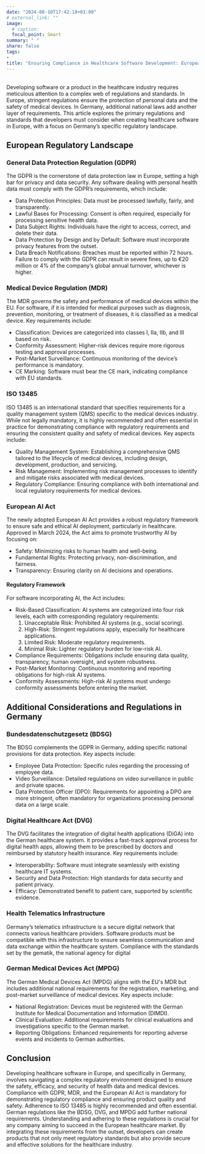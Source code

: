 ```yaml
---
date: "2024-08-10T17:42:18+01:00"
# external_link: ""
image:
  # caption: 
  focal_point: Smart
summary: " "
share: false
tags:
- 
title: "Ensuring Compliance in Healthcare Software Development: European and German Regulations"
---
```

<br />
Developing software or a product in the healthcare industry requires meticulous attention to a complex web of regulations and standards. In Europe, stringent regulations ensure the protection of personal data and the safety of medical devices. In Germany, additional national laws add another layer of requirements. This article explores the primary regulations and standards that developers must consider when creating healthcare software in Europe, with a focus on Germany’s specific regulatory landscape.<br />

## European Regulatory Landscape

### General Data Protection Regulation (GDPR)
The GDPR is the cornerstone of data protection law in Europe, setting a high bar for privacy and data security. Any software dealing with personal health data must comply with the GDPR’s requirements, which include:
- Data Protection Principles: Data must be processed lawfully, fairly, and transparently.
- Lawful Bases for Processing: Consent is often required, especially for processing sensitive health data.
- Data Subject Rights: Individuals have the right to access, correct, and delete their data.
- Data Protection by Design and by Default: Software must incorporate privacy features from the outset.
- Data Breach Notifications: Breaches must be reported within 72 hours.
Failure to comply with the GDPR can result in severe fines, up to €20 million or 4% of the company’s global annual turnover, whichever is higher.

### Medical Device Regulation (MDR)
The MDR governs the safety and performance of medical devices within the EU. For software, if it is intended for medical purposes such as diagnosis, prevention, monitoring, or treatment of diseases, it is classified as a medical device. Key requirements include:
- Classification: Devices are categorized into classes I, IIa, IIb, and III based on risk.
- Conformity Assessment: Higher-risk devices require more rigorous testing and approval processes.
- Post-Market Surveillance: Continuous monitoring of the device’s performance is mandatory.
- CE Marking: Software must bear the CE mark, indicating compliance with EU standards.

### ISO 13485
ISO 13485 is an international standard that specifies requirements for a quality management system (QMS) specific to the medical devices industry. While not legally mandatory, it is highly recommended and often essential in practice for demonstrating compliance with regulatory requirements and ensuring the consistent quality and safety of medical devices. Key aspects include:
- Quality Management System: Establishing a comprehensive QMS tailored to the lifecycle of medical devices, including design, development, production, and servicing.
- Risk Management: Implementing risk management processes to identify and mitigate risks associated with medical devices.
- Regulatory Compliance: Ensuring compliance with both international and local regulatory requirements for medical devices.

### European AI Act
The newly adopted European AI Act provides a robust regulatory framework to ensure safe and ethical AI deployment, particularly in healthcare. Approved in March 2024, the Act aims to promote trustworthy AI by focusing on:
- Safety: Minimizing risks to human health and well-being.
- Fundamental Rights: Protecting privacy, non-discrimination, and fairness.
- Transparency: Ensuring clarity on AI decisions and operations.

#### Regulatory Framework <br/>
For software incorporating AI, the Act includes:
- Risk-Based Classification: AI systems are categorized into four risk levels, each with corresponding regulatory requirements:
  1.	Unacceptable Risk: Prohibited AI systems (e.g., social scoring).
  2.	High-Risk: Stringent regulations apply, especially for healthcare applications.
  3.	Limited Risk: Moderate regulatory requirements.
  4.	Minimal Risk: Lighter regulatory burden for low-risk AI.
- Compliance Requirements: Obligations include ensuring data quality, transparency, human oversight, and system robustness.
- Post-Market Monitoring: Continuous monitoring and reporting obligations for high-risk AI systems.
- Conformity Assessments: High-risk AI systems must undergo conformity assessments before entering the market.

## Additional Considerations and Regulations in Germany

### Bundesdatenschutzgesetz (BDSG)
The BDSG complements the GDPR in Germany, adding specific national provisions for data protection. Key aspects include:
- Employee Data Protection: Specific rules regarding the processing of employee data.
- Video Surveillance: Detailed regulations on video surveillance in public and private spaces.
- Data Protection Officer (DPO): Requirements for appointing a DPO are more stringent, often mandatory for organizations processing personal data on a large scale.

### Digital Healthcare Act (DVG)
The DVG facilitates the integration of digital health applications (DiGA) into the German healthcare system. It provides a fast-track approval process for digital health apps, allowing them to be prescribed by doctors and reimbursed by statutory health insurance. Key requirements include:
- Interoperability: Software must integrate seamlessly with existing healthcare IT systems.
- Security and Data Protection: High standards for data security and patient privacy.
- Efficacy: Demonstrated benefit to patient care, supported by scientific evidence.

### Health Telematics Infrastructure
Germany’s telematics infrastructure is a secure digital network that connects various healthcare providers. Software products must be compatible with this infrastructure to ensure seamless communication and data exchange within the healthcare system. Compliance with the standards set by the gematik, the national agency for digital

### German Medical Devices Act (MPDG)
The German Medical Devices Act (MPDG) aligns with the EU's MDR but includes additional national requirements for the registration, marketing, and post-market surveillance of medical devices. Key aspects include:
- National Registration: Devices must be registered with the German Institute for Medical Documentation and Information (DIMDI).
- Clinical Evaluation: Additional requirements for clinical evaluations and investigations specific to the German market.
- Reporting Obligations: Enhanced requirements for reporting adverse events and incidents to German authorities.

## Conclusion

Developing healthcare software in Europe, and specifically in Germany, involves navigating a complex regulatory environment designed to ensure the safety, efficacy, and security of health data and medical devices. Compliance with GDPR, MDR, and the European AI Act is mandatory for demonstrating regulatory compliance and ensuring product quality and safety. Adherence to ISO 13485 is highly recommended and often essential. German regulations like the BDSG, DVG, and MPDG add further national requirements. Understanding and adhering to these regulations is crucial for any company aiming to succeed in the European healthcare market.
By integrating these requirements from the outset, developers can create products that not only meet regulatory standards but also provide secure and effective solutions for the healthcare industry.

<!---dummy comment to unindent the next line)-->